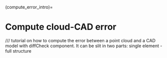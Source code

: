 (compute_error_intro)=
# Compute cloud-CAD error

/// tutorial on how to compute the error between a point cloud and a CAD model with diffCheck component. It can be slit in two parts: single element - full structure

